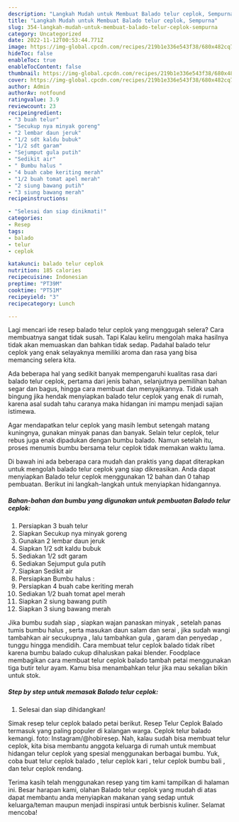 ```yaml
---
description: "Langkah Mudah untuk Membuat Balado telur ceplok, Sempurna"
title: "Langkah Mudah untuk Membuat Balado telur ceplok, Sempurna"
slug: 354-langkah-mudah-untuk-membuat-balado-telur-ceplok-sempurna
category: Uncategorized
date: 2022-11-12T00:53:44.771Z
image: https://img-global.cpcdn.com/recipes/219b1e336e543f38/680x482cq70/balado-telur-ceplok-foto-resep-utama.jpg
hideToc: false
enableToc: true
enableTocContent: false
thumbnail: https://img-global.cpcdn.com/recipes/219b1e336e543f38/680x482cq70/balado-telur-ceplok-foto-resep-utama.jpg
cover: https://img-global.cpcdn.com/recipes/219b1e336e543f38/680x482cq70/balado-telur-ceplok-foto-resep-utama.jpg
author: Admin
authorAv: notfound
ratingvalue: 3.9
reviewcount: 23
recipeingredient:
- "3 buah telur"
- "Secukup nya minyak goreng"
- "2 lembar daun jeruk"
- "1/2 sdt kaldu bubuk"
- "1/2 sdt garam"
- "Sejumput gula putih"
- "Sedikit air"
- " Bumbu halus "
- "4 buah cabe keriting merah"
- "1/2 buah tomat apel merah"
- "2 siung bawang putih"
- "3 siung bawang merah"
recipeinstructions:

- "Selesai dan siap dinikmati!"
categories:
- Resep
tags:
- balado
- telur
- ceplok

katakunci: balado telur ceplok 
nutrition: 185 calories
recipecuisine: Indonesian
preptime: "PT39M"
cooktime: "PT51M"
recipeyield: "3"
recipecategory: Lunch

---
```



Lagi mencari ide resep balado telur ceplok yang menggugah selera? Cara membuatnya sangat tidak susah. Tapi Kalau keliru mengolah maka hasilnya tidak akan memuaskan dan bahkan tidak sedap. Padahal balado telur ceplok yang enak selayaknya memiliki aroma dan rasa yang bisa memancing selera kita.


Ada beberapa hal yang sedikit banyak mempengaruhi kualitas rasa dari balado telur ceplok, pertama dari jenis bahan, selanjutnya pemilihan bahan segar dan bagus, hingga cara membuat dan menyajikannya. Tidak usah bingung jika hendak menyiapkan balado telur ceplok yang enak di rumah, karena asal sudah tahu caranya maka hidangan ini mampu menjadi sajian istimewa.

Agar mendapatkan telur ceplok yang masih lembut setengah matang kuningnya, gunakan minyak panas dan banyak. Selain telur ceplok, telur rebus juga enak dipadukan dengan bumbu balado. Namun setelah itu, proses menumis bumbu bersama telur ceplok tidak memakan waktu lama.


Di bawah ini ada beberapa cara mudah dan praktis yang dapat diterapkan untuk mengolah balado telur ceplok yang siap dikreasikan. Anda dapat menyiapkan Balado telur ceplok menggunakan 12 bahan dan 0 tahap pembuatan. Berikut ini langkah-langkah untuk menyiapkan hidangannya.

<!--inarticleads1-->

##### Bahan-bahan dan bumbu yang digunakan untuk pembuatan Balado telur ceplok:

1. Persiapkan 3 buah telur
1. Siapkan Secukup nya minyak goreng
1. Gunakan 2 lembar daun jeruk
1. Siapkan 1/2 sdt kaldu bubuk
1. Sediakan 1/2 sdt garam
1. Sediakan Sejumput gula putih
1. Siapkan Sedikit air
1. Persiapkan  Bumbu halus :
1. Persiapkan 4 buah cabe keriting merah
1. Sediakan 1/2 buah tomat apel merah
1. Siapkan 2 siung bawang putih
1. Siapkan 3 siung bawang merah


Jika bumbu sudah siap , siapkan wajan panaskan minyak , setelah panas tumis bumbu halus , serta masukan daun salam dan serai , jika sudah wangi tambahkan air secukupnya , lalu tambahkan gula , garam dan penyedap , tunggu hingga mendidih. Cara membuat telur ceplok balado tidak ribet karena bumbu balado cukup dihaluskan pakai blender. Foodplace membagikan cara membuat telur ceplok balado tambah petai menggunakan tiga butir telur ayam. Kamu bisa menambahkan telur jika mau sekalian bikin untuk stok. 

<!--inarticleads2-->

##### Step by step untuk memasak Balado telur ceplok:


1. Selesai dan siap dihidangkan!

Simak resep telur ceplok balado petai berikut. Resep Telur Ceplok Balado termasuk yang paling populer di kalangan warga. Ceplok telur balado kemangi. foto: Instagram/@hobiresep. Nah, kalau sudah bisa membuat telur ceplok, kita bisa membantu anggota keluarga di rumah untuk membuat hidangan telur ceplok yang spesial menggunakan berbagai bumbu. Yuk, coba buat telur ceplok balado , telur ceplok kari , telur ceplok bumbu bali , dan telur ceplok rendang. 

Terima kasih telah menggunakan resep yang tim kami tampilkan di halaman ini. Besar harapan kami, olahan Balado telur ceplok yang mudah di atas dapat membantu anda menyiapkan makanan yang sedap untuk keluarga/teman maupun menjadi inspirasi untuk berbisnis kuliner. Selamat mencoba!

